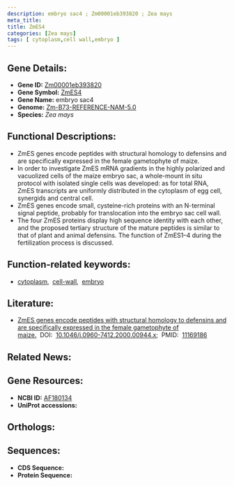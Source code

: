 ```yaml
---
description: embryo sac4 ; Zm00001eb393820 ; Zea mays
meta_title:
title: ZmES4
categories: [Zea mays]
tags: [ cytoplasm,cell wall,embryo ]
---
```


## Gene Details:
- **Gene ID:** [Zm00001eb393820]()
- **Gene Symbol:** <u>ZmES4</u>
- **Gene Name:** embryo sac4
- **Genome:** [Zm-B73-REFERENCE-NAM-5.0]()
- **Species:** *Zea mays*

## Functional Descriptions:
   - ZmES genes encode peptides with structural homology to defensins and are specifically expressed in the female gametophyte of maize.
   - In order to investigate ZmES mRNA gradients in the highly polarized and vacuolized cells of the maize embryo sac, a whole-mount in situ protocol with isolated single cells was developed: as for total RNA, ZmES transcripts are uniformly distributed in the cytoplasm of egg cell, synergids and central cell.
   - ZmES genes encode small, cysteine-rich proteins with an N-terminal signal peptide, probably for translocation into the embryo sac cell wall.
   - The four ZmES proteins display high sequence identity with each other, and the proposed tertiary structure of the mature peptides is similar to that of plant and animal defensins. The function of ZmES1–4 during the fertilization process is discussed.

## Function-related keywords:
   - [cytoplasm](/tags/cytoplasm/),&nbsp;&nbsp;[cell-wall](/tags/cell-wall/),&nbsp;&nbsp;[embryo](/tags/embryo/)

## Literature:
   - [ZmES genes encode peptides with structural homology to defensins and are specifically expressed in the female gametophyte of maize.](https://doi.org/10.1046/j.0960-7412.2000.00944.x)&nbsp;&nbsp;DOI:&nbsp;&nbsp;[10.1046/j.0960-7412.2000.00944.x](https://doi.org/10.1046/j.0960-7412.2000.00944.x);&nbsp;&nbsp;PMID:&nbsp;&nbsp;[11169186](https://pubmed.ncbi.nlm.nih.gov/11169186/)

## Related News:

## Gene Resources:
- **NCBI ID:**  [AF180134](https://www.ncbi.nlm.nih.gov/gene/?term=AF180134)
- **UniProt accessions:**  [](https://www.uniprot.org/uniprotkb//entry)

## Orthologs:

## Sequences:
- **CDS Sequence:**
- **Protein Sequence:**
